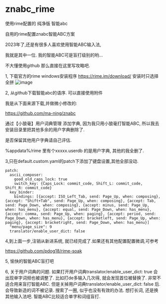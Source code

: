 # znabc_rime
使用rime配置的 纯净版 智能abc


自用的rime配置znabc智能ABC方案

2023年了,还是有很多人喜欢使用智能ABC输入法, 

我就是其中一位. 我的智能ABC可是盲打级别的哟...


不大懂使用github 那么直接在这里写攻略吧.

1, 下载官方的rime windows安装程序
https://rime.im/download/
安装时只选择全拼
![image](https://github.com/manuelding/znabc_rime/assets/73762031/881daec7-7558-491f-8679-bd2c1950e7fb)


2, 从github下载智能abc的语序.
可以直接使用附件

我是从下面来源下载,并做微小修改的:

https://github.com/ma-ning/znabc

通过【小狼毫】用户词典管理 添加字典, 因为我只用小狼毫打智能ABC, 所以我去安装目录里把其他多余的用户字典删除了.

是否保留其他用户字典请自己评估.

%appdata%/rime 里有个xxxxx.userdb 的是用户字典, 其他的我全删了.


3,只在default.custom.yaml的patch下添加了键盘设置,其他全部没动.

```
patch:
  ascii_composer:
    good_old_caps_lock: true
    switch_key: {Caps_Lock: commit_code, Shift_L: commit_code, Shift_R: commit_code}
  key_binder:
    bindings: [{accept: ISO_Left_Tab, send: Page_Up, when: composing}, {accept: "Shift+Tab", send: Page_Up, when: composing}, {accept: Tab, send: Page_Down, when: composing}, {accept: minus, send: Page_Up, when: has_menu}, {accept: equal, send: Page_Down, when: has_menu}, {accept: comma, send: Page_Up, when: paging}, {accept: period, send: Page_Down, when: has_menu}, {accept: bracketleft, send: Page_Up, when: paging}, {accept: bracketright, send: Page_Down, when: has_menu}]
  "menu/page_size": 9
  translator/enable_user_dict: false

```

4,到上面一步,注销从新进系统, 就已经完成了.如果还有其他配置配置微调,可参考

https://github.com/pdog18/rime-soak

5, 愉快的智能ABC盲打吧

6, 关于用户词典的问题. 如果打开用户词典translator/enable_user_dict: true
会出现单字词频也被调整了. 
比如打de多输入几次得, 就会发现首位被替换了. 非常不适合用来盲打智能ABC.
但是关掉用户词典translator/enable_user_dict: false  后. 
会导致新造的词不被记录. 搜索了一圈, 似乎也没有有效的办法.
想打长词, 还是换其他输入法吧. 智能ABC比较适合单字和词组盲打.
